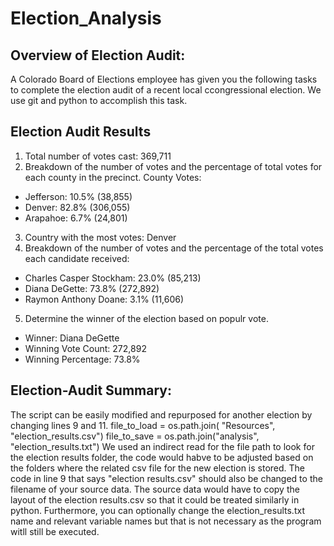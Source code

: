 # Election_Analysis
## Overview of Election Audit:
A Colorado Board of Elections employee has given you the following tasks to complete the election audit of a recent local ccongressional election. We use git and python to accomplish this task.
## Election Audit Results
1. Total number of votes cast:  369,711
2. Breakdown of the number of votes and the percentage of total votes for each county in the precinct.
County Votes:
* Jefferson: 10.5% (38,855)
* Denver: 82.8% (306,055)
* Arapahoe: 6.7% (24,801)
3. Country with the most votes: Denver
4. Breakdown of the number of votes and the percentage of the total votes each candidate received:
* Charles Casper Stockham: 23.0% (85,213)
* Diana DeGette: 73.8% (272,892)
* Raymon Anthony Doane: 3.1% (11,606)
5. Determine the winner of the election based on populr vote.
* Winner: Diana DeGette
* Winning Vote Count: 272,892
* Winning Percentage: 73.8%

## Election-Audit Summary:
The script can be easily modified and repurposed for another election by changing lines 9 and 11.
 file_to_load = os.path.join( "Resources", "election_results.csv")
 file_to_save = os.path.join("analysis", "election_results.txt")
We used an indirect read for the file path to look for the election results folder, the code would habve to be adjusted based on the folders where the related csv file for the new election is stored. The code in line 9 that says "election results.csv" should also be changed to the filename of your source data. The source data would have to copy the layout of the election results.csv so that it could be treated similarly in python. Furthermore, you can optionally change the election_results.txt name and relevant variable names but that is not necessary as the program witll still be executed.
